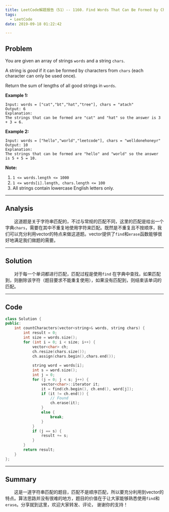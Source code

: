 ```yaml
---
title: LeetCode解题报告（51）-- 1160. Find Words That Can Be Formed by Characters
tags:
  - LeetCode
date: 2019-09-18 01:22:42

---
```


## Problem

You are given an array of strings `words` and a string `chars`.

A string is *good* if it can be formed by characters from `chars` (each character can only be used once).

Return the sum of lengths of all good strings in `words`.

<!-- more -->

**Example 1:**

```
Input: words = ["cat","bt","hat","tree"], chars = "atach"
Output: 6
Explanation: 
The strings that can be formed are "cat" and "hat" so the answer is 3 + 3 = 6.
```

**Example 2:**

```
Input: words = ["hello","world","leetcode"], chars = "welldonehoneyr"
Output: 10
Explanation: 
The strings that can be formed are "hello" and "world" so the answer is 5 + 5 = 10.
```

**Note:**

1. `1 <= words.length <= 1000`
2. `1 <= words[i].length, chars.length <= 100`
3. All strings contain lowercase English letters only.

------

## Analysis

&emsp;&emsp;这道题是关于字符串匹配的，不过与常规的匹配不同，这里的匹配是给出一个字典`chars`，需要在其中不重复地使用字符来匹配。既然是不重复且不按顺序，我们可以充分利用vector的特点来做这道题。vector提供了`find`和`erase`函数能够很好地满足我们做题的需要。

------

## Solution

&emsp;&emsp;对于每一个单词都进行匹配，匹配过程是使用`find` 在字典中查找，如果匹配到，则删除该字符（题目要求不能重复使用），如果没有匹配到，则结束该单词的匹配。

------

## Code

```c++
class Solution {
public:
    int countCharacters(vector<string>& words, string chars) {
        int result = 0;
        int size = words.size();
        for (int i = 0; i < size; i++) {
            vector<char> ch;
            ch.resize(chars.size());
            ch.assign(chars.begin(),chars.end());
            
            string word = words[i];
            int s = word.size();
            int j = 0;
            for (j = 0; j < s; j++) {
                vector<char>::iterator it;
                it = find(ch.begin(), ch.end(), word[j]);
                if (it != ch.end()) {
                    // Found
                    ch.erase(it);
                }
                else {
                    break;
                }
            }
            if (j == s) {
                result += s;
            }
        }
        return result;
    }
};
```

------

## Summary

&emsp;&emsp;这是一道字符串匹配的题目，匹配不是顺序匹配，所以要充分利用到vector的特点。算法思路并没有很难的地方，题目的价值在于让大家能够熟悉使用`find`和`erase`。分享就到这里，欢迎大家转发、评论， 谢谢你的支持！
